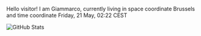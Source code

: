 Hello visitor! I am Giammarco, currently living in space coordinate Brussels and time coordinate Friday, 21 May, 02:22 CEST

![GitHub Stats](https://github-readme-stats.vercel.app/api?username=grcasanova)
